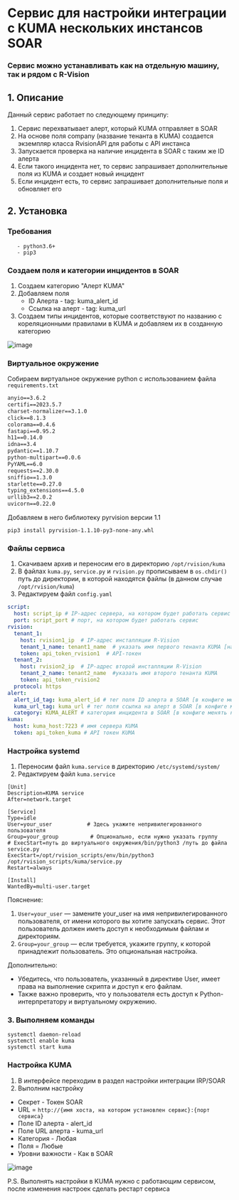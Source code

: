 # Сервис для настройки интеграции с KUMA нескольких инстансов SOAR

### Сервис можно устанавливать как на отдельную машину, так и рядом с R-Vision

## 1. Описание
Данный сервис работает по следующему принципу:
1. Сервис перехватывает алерт, который KUMA отправляет в SOAR
2. На основе поля company (название тенанта в KUMA) создается экземпляр класса RvisionAPI для работы с API инстансa
3. Запускается проверка на наличие инцидента в SOAR с таким же ID алерта
4. Если такого инцидента нет, то сервис запрашивает дополнительные поля из KUMA и создает новый инцидент
5. Если инцидент есть, то сервис запрашивает дополнительные поля и обновляет его

## 2. Установка
  ### Требования
       - python3.6+
       - pip3

### Создаем поля и категории инцидентов в SOAR

1. Создаем категорию "Алерт KUMA"
2. Добавляем поля
   * ID Алерта - tag: kuma_alert_id
   * Ссылка на алерт - tag: kuma_url
3. Создаем типы инцидентов, которые соответствуют по названию с кореляционными правилами в KUMA и добавляем их в созданную категорию

![image](https://github.com/user-attachments/assets/f1286e67-875b-4990-9032-7873a0c7a1a0)

### Виртуальное окружение
Собираем виртуальное окружение python с использованием файла `requirements.txt`
```requirements.txt
anyio==3.6.2
certifi==2023.5.7
charset-normalizer==3.1.0
click==8.1.3
colorama==0.4.6
fastapi==0.95.2
h11==0.14.0
idna==3.4
pydantic==1.10.7
python-multipart==0.0.6
PyYAML==6.0
requests==2.30.0
sniffio==1.3.0
starlette==0.27.0
typing_extensions==4.5.0
urllib3==2.0.2
uvicorn==0.22.0
```

Добавляем в него библиотеку pyrvision версии 1.1

    pip3 install pyrvision-1.1.10-py3-none-any.whl

### Файлы сервиса
1. Скачиваем архив и переносим его в директорию `/opt/rvision/kuma`
2. В файлах `kuma.py`, `service.py` и `rvision.py` прописываем в `os.chdir()` путь до директории, в которой находятся файлы (в данном случае `/opt/rvision/kuma`)
3. Редактируем файл `config.yaml`
```yaml
script:
  host: script_ip # IP-адрес сервера, на котором будет работать сервис
  port: sсript_port # порт, на котором будет работать сервис
rvision:
  tenant_1:
    host: rvision1_ip  # IP-адрес инсталляции R-Vision
    tenant_1_name: tenant1_name  # указать имя первого тенанта KUMA [название тенанта в KUMA должно совпадать с наименованием организации в R-Vision]
    token: api_token_rvision1  # API-токен
  tenant_2:
    host: rvision2_ip  # IP-адрес второй инсталляции R-Vision
    tenant_2_name: tenant2_name  #указать имя второго тенанта KUMA
    token: api_token_rvision2
  protocol: https
alert:
  alert_id_tag: kuma_alert_id # тег поля ID алерта в SOAR [в конфиге менять не нужно]
  kuma_url_tag: kuma_url # тег поля ссылка на алерт в SOAR [в конфиге менять не нужно]
  category: KUMA_ALERT # категория инцидента в SOAR [в конфиге менять не нужно]
kuma:
  host: kuma_host:7223 # имя сервера KUMA
  token: api_token_kuma # API токен KUMA
```

### Настройка systemd
1. Переносим файл `kuma.service` в директорию `/etc/systemd/system/`
2. Редактируем файл `kuma.service`
```unit file (systemd)
[Unit]
Description=KUMA service
After=network.target

[Service]
Type=idle
User=your_user           # Здесь укажите непривилегированного пользователя
Group=your_group          # Опционально, если нужно указать группу
# ExecStart=путь до виртуального окружения/bin/python3 /путь до файла service.py
ExecStart=/opt/rvision_scripts/env/bin/python3 /opt/rvision_scripts/kuma/service.py
Restart=always

[Install]
WantedBy=multi-user.target

```
Пояснение:
1. `User=your_user` — замените your_user на имя непривилегированного пользователя, от имени которого вы хотите запускать сервис. Этот пользователь должен иметь доступ к необходимым файлам и директориям.
2. `Group=your_group` — если требуется, укажите группу, к которой принадлежит пользователь. Это опциональная настройка.

Дополнительно:
* Убедитесь, что пользователь, указанный в директиве User, имеет права на выполнение скрипта и доступ к его файлам.
* Также важно проверить, что у пользователя есть доступ к Python-интерпретатору и виртуальному окружению.


### 3. Выполняем команды
```shell
systemctl daemon-reload
systemctl enable kuma
systemctl start kuma
```

### Настройка KUMA
1. В интерфейсе переходим в раздел настройки интеграции IRP/SOAR
2. Выполним настройку
* Секрет - Токен SOAR
* URL = `http://{имя хоста, на котором установлен сервис}:{порт сервиса}`
* Поле ID алерта - alert_id
* Поле URL алерта - kuma_url
* Категория - Любая
* Поля = Любые
* Уровни важности - Как в SOAR

![image](https://github.com/user-attachments/assets/36b95fbf-5fd7-4c4b-92a0-9229c2a507c9)


P.S. Выполнять настройки в KUMA нужно с работающим сервисом, после изменения настроек сделать рестарт сервиса
